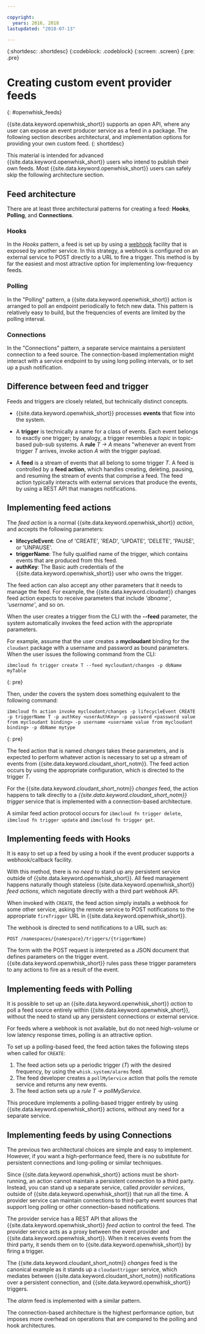 ```yaml
---

copyright:
  years: 2016, 2018
lastupdated: "2018-07-13"

---
```


{:shortdesc: .shortdesc}
{:codeblock: .codeblock}
{:screen: .screen}
{:pre: .pre}

# Creating custom event provider feeds
{: #openwhisk_feeds}

{{site.data.keyword.openwhisk_short}} supports an open API, where any user can expose an event producer service as a feed in a package. The following section describes architectural, and implementation options for providing your own custom feed.
{: shortdesc}

This material is intended for advanced {{site.data.keyword.openwhisk_short}} users who intend to publish their own feeds. Most {{site.data.keyword.openwhisk_short}} users can safely skip the following architecture section.

## Feed architecture

There are at least three architectural patterns for creating a feed: **Hooks**, **Polling**, and **Connections**.

### Hooks
In the *Hooks* pattern, a feed is set up by using a [webhook](https://en.wikipedia.org/wiki/Webhook) facility that is exposed by another service.   In this strategy, a webhook is configured on an external service to POST directly to a URL to fire a trigger. This method is by far the easiest and most attractive option for implementing low-frequency feeds.

<!-- The github feed is implemented using webhooks.  Put a link here when we have the open repo ready -->

### Polling
In the "Polling" pattern, a {{site.data.keyword.openwhisk_short}} action is arranged to poll an endpoint periodically to fetch new data. This pattern is relatively easy to build, but the frequencies of events are limited by the polling interval.

### Connections
In the "Connections"  pattern, a separate service maintains a persistent connection to a feed source. The connection-based implementation might interact with a service endpoint to by using long polling intervals, or to set up a push notification.

<!-- Our cloudant changes feed is connection based.  Put a link here to
an open repo -->

<!-- What is the foundation for the Message Hub feed? If it is "connections" then lets put a link here as well -->

## Difference between feed and trigger

Feeds and triggers are closely related, but technically distinct concepts.   

- {{site.data.keyword.openwhisk_short}} processes **events** that flow into the system.

- A **trigger** is technically a name for a class of events. Each event belongs to exactly one trigger; by analogy, a trigger resembles a *topic* in topic-based pub-sub systems. A **rule** *T -> A* means "whenever an event from trigger *T* arrives, invoke action *A* with the trigger payload.

- A **feed** is a stream of events that all belong to some trigger *T*. A feed is controlled by a **feed action**, which handles creating, deleting, pausing, and resuming the stream of events that comprise a feed. The feed action typically interacts with external services that produce the events, by using a REST API that manages notifications.

##  Implementing feed actions

The *feed action* is a normal {{site.data.keyword.openwhisk_short}} *action*, and accepts the following parameters:
* **lifecycleEvent**: One of 'CREATE', 'READ', 'UPDATE', 'DELETE', 'PAUSE', or 'UNPAUSE'.
* **triggerName**: The fully qualified name of the trigger, which contains events that are produced from this feed.
* **authKey**: The Basic auth credentials of the {{site.data.keyword.openwhisk_short}} user who owns the trigger.

The feed action can also accept any other parameters that it needs to manage the feed. For example, the {{site.data.keyword.cloudant}} changes feed action expects to receive parameters that include *'dbname'*, *'username'*, and so on.

When the user creates a trigger from the CLI with the **--feed** parameter, the system automatically invokes the feed action with the appropriate parameters.

For example, assume that the user creates a **mycloudant** binding for the `cloudant` package with a username and password as bound parameters. When the user issues the following command from the CLI:
```
ibmcloud fn trigger create T --feed mycloudant/changes -p dbName myTable
```
{: pre}

Then, under the covers the system does something equivalent to the following command:
```
ibmcloud fn action invoke mycloudant/changes -p lifecycleEvent CREATE -p triggerName T -p authKey <userAuthKey> -p password <password value from mycloudant binding> -p username <username value from mycloudant binding> -p dbName mytype
```
{: pre}

The feed action that is named *changes* takes these parameters, and is expected to perform whatever action is necessary to set up a stream of events from {{site.data.keyword.cloudant_short_notm}}. The feed action occurs by using the appropriate configuration, which is directed to the trigger *T*.

For the {{site.data.keyword.cloudant_short_notm}} *changes* feed, the action happens to talk directly to a *{{site.data.keyword.cloudant_short_notm}} trigger* service that is implemented with a connection-based architecture.

A similar feed action protocol occurs for `ibmcloud fn trigger delete`, `ibmcloud fn trigger update` and `ibmcloud fn trigger get`.

## Implementing feeds with Hooks

It is easy to set up a feed by using a hook if the event producer supports a webhook/callback facility.

With this method, there is _no need_ to stand up any persistent service outside of {{site.data.keyword.openwhisk_short}}. All feed management happens naturally though stateless {{site.data.keyword.openwhisk_short}} *feed actions*, which negotiate directly with a third part webhook API.

When invoked with `CREATE`, the feed action simply installs a webhook for some other service, asking the remote service to POST notifications to the appropriate `fireTrigger` URL in {{site.data.keyword.openwhisk_short}}.

The webhook is directed to send notifications to a URL such as:

`POST /namespaces/{namespace}/triggers/{triggerName}`

The form with the POST request is interpreted as a JSON document that defines parameters on the trigger event. {{site.data.keyword.openwhisk_short}} rules pass these trigger parameters to any actions to fire as a result of the event.

## Implementing feeds with Polling

It is possible to set up an {{site.data.keyword.openwhisk_short}} *action* to poll a feed source entirely within {{site.data.keyword.openwhisk_short}}, without the need to stand up any persistent connections or external service.

For feeds where a webhook is not available, but do not need high-volume or low latency response times, polling is an attractive option.

To set up a polling-based feed, the feed action takes the following steps when called for `CREATE`:

1. The feed action sets up a periodic trigger (*T*) with the desired frequency, by using the `whisk.system/alarms` feed.
2. The feed developer creates a `pollMyService` action that polls the remote service and returns any new events.
3. The feed action sets up a *rule* *T -> pollMyService*.

This procedure implements a polling-based trigger entirely by using {{site.data.keyword.openwhisk_short}} actions, without any need for a separate service.

## Implementing feeds by using Connections

The previous two architectural choices are simple and easy to implement. However, if you want a high-performance feed, there is no substitute for persistent connections and long-polling or similar techniques.

Since {{site.data.keyword.openwhisk_short}} actions must be short-running, an action cannot maintain a persistent connection to a third party. Instead, you can stand up a separate service, called *provider services*, outside of {{site.data.keyword.openwhisk_short}} that run all the time. A provider service can maintain connections to third-party event sources that support long polling or other connection-based notifications.

The provider service has a REST API that allows the {{site.data.keyword.openwhisk_short}} *feed action* to control the feed. The provider service acts as a proxy between the event provider and {{site.data.keyword.openwhisk_short}}. When it receives events from the third party, it sends them on to {{site.data.keyword.openwhisk_short}} by firing a trigger.

The {{site.data.keyword.cloudant_short_notm}} *changes* feed is the canonical example as it stands up a `cloudanttrigger` service, which mediates between {{site.data.keyword.cloudant_short_notm}} notifications over a persistent connection, and {{site.data.keyword.openwhisk_short}} triggers.
<!-- TODO: add a reference to the open source implementation -->

The *alarm* feed is implemented with a similar pattern.

The connection-based architecture is the highest performance option, but imposes more overhead on operations that are compared to the polling and hook architectures.
